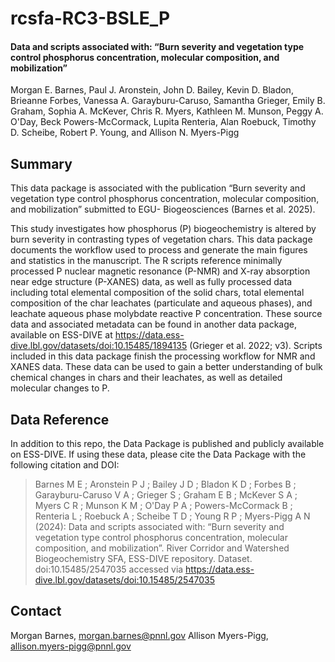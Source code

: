 # rcsfa-RC3-BSLE_P

#### Data and scripts associated with: “Burn severity and vegetation type control phosphorus concentration, molecular composition, and mobilization”
Morgan E. Barnes, Paul J. Aronstein, John D. Bailey, Kevin D. Bladon, Brieanne Forbes, Vanessa A. Garayburu-Caruso, Samantha Grieger, Emily B. Graham, Sophia A. McKever, Chris R. Myers, Kathleen M. Munson, Peggy A. O'Day, Beck Powers-McCormack, Lupita Renteria, Alan Roebuck, Timothy D. Scheibe, Robert P. Young, and Allison N. Myers-Pigg  

## Summary
This data package is associated with the publication “Burn severity and vegetation type control phosphorus concentration, molecular composition, and mobilization” submitted to EGU- Biogeosciences (Barnes et al. 2025).

This study investigates how phosphorus (P) biogeochemistry is altered by burn severity in contrasting types of vegetation chars. This data package documents the workflow used to process and generate the main figures and statistics in the manuscript. The R scripts reference minimally processed P nuclear magnetic resonance (P-NMR) and X-ray absorption near edge structure (P-XANES) data, as well as fully processed data including total elemental composition of the solid chars, total elemental composition of the char leachates (particulate and aqueous phases), and leachate aqueous phase molybdate reactive P concentration. These source data and associated metadata can be found in another data package, available on ESS-DIVE at https://data.ess-dive.lbl.gov/datasets/doi:10.15485/1894135 (Grieger et al. 2022; v3). Scripts included in this data package finish the processing workflow for NMR and XANES data. These data can be used to gain a better understanding of bulk chemical changes in chars and their leachates, as well as detailed molecular changes to P.

## Data Reference
In addition to this repo, the Data Package is published and publicly available on ESS-DIVE. If using these data, please cite the Data Package with the following citation and DOI:  
> Barnes M E ; Aronstein P J ; Bailey J D ; Bladon K D ; Forbes B ; Garayburu-Caruso V A ; Grieger S ; Graham E B ; McKever S A ; Myers C R ; Munson K M ; O'Day P A ; Powers-McCormack B ; Renteria L ; Roebuck A ; Scheibe T D ; Young R P ; Myers-Pigg A N (2024): Data and scripts associated with: “Burn severity and vegetation type control phosphorus concentration, molecular composition, and mobilization”. River Corridor and Watershed Biogeochemistry SFA, ESS-DIVE repository. Dataset. doi:10.15485/2547035 accessed via https://data.ess-dive.lbl.gov/datasets/doi:10.15485/2547035

## Contact
Morgan Barnes, morgan.barnes@pnnl.gov
Allison Myers-Pigg, allison.myers-pigg@pnnl.gov
